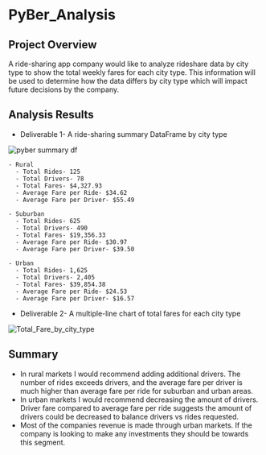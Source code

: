 # PyBer_Analysis

## Project Overview
A ride-sharing app company would like to analyze rideshare data by city type to show the total weekly fares for each city type.  This information will be used to determine how the data differs by city type which will impact future decisions by the company.

## Analysis Results
  - Deliverable 1- A ride-sharing summary DataFrame by city type

![pyber summary df](https://user-images.githubusercontent.com/96347933/151714143-972b9b91-0120-4afe-94ec-24438f23f38d.PNG)

    - Rural
      - Total Rides- 125
      - Total Drivers- 78
      - Total Fares- $4,327.93
      - Average Fare per Ride- $34.62
      - Average Fare per Driver- $55.49

    - Suburban
      - Total Rides- 625
      - Total Drivers- 490
      - Total Fares- $19,356.33
      - Average Fare per Ride- $30.97
      - Average Fare per Driver- $39.50
      
    - Urban
      - Total Rides- 1,625
      - Total Drivers- 2,405
      - Total Fares- $39,854.38
      - Average Fare per Ride- $24.53
      - Average Fare per Driver- $16.57
      
  - Deliverable 2- A multiple-line chart of total fares for each city type

![Total_Fare_by_city_type](https://user-images.githubusercontent.com/96347933/151714254-72704cf8-42a2-455e-a612-3f3b74c1db3c.png)

## Summary

- In rural markets I would recommend adding additional drivers.  The number of rides exceeds drivers, and the average fare per driver is much higher than average fare per ride for suburban and urban areas.
- In urban markets I would recommend decreasing the amount of drivers.  Driver fare compared to average fare per ride suggests the amount of drivers could be decreased to balance drivers vs rides requested.
- Most of the companies revenue is made through urban markets.  If the company is looking to make any investments they should be towards this segment.


  

